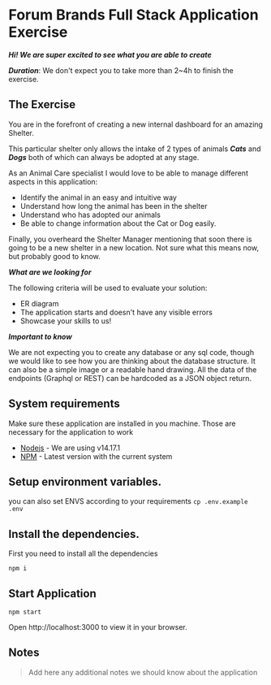 # Forum Brands Full Stack Application Exercise
***Hi! We are super excited to see what you are able to create***

***Duration***: We don't expect you to take more than 2~4h to finish the exercise.

## The Exercise
You are in the forefront of creating a new internal dashboard for an amazing Shelter. 

This particular shelter only allows the intake of 2 types of animals ***Cats*** and ***Dogs*** both of which can always be adopted
at any stage. 

As an Animal Care specialist I would love to be able to manage different aspects in this application:
- Identify the animal in an easy and intuitive way
- Understand how long the animal has been in the shelter 
- Understand who has adopted our animals
- Be able to change information about the Cat or Dog easily. 

Finally, you overheard the Shelter Manager mentioning that soon there is going to be a new shelter in a new location. 
Not sure what this means now, but probably good to know. 

***What are we looking for***

The following criteria will be used to evaluate your solution: 
- ER diagram
- The application starts and doesn't have any visible errors
- Showcase your skills to us!

***Important to know***

We are not expecting you to create any database or any sql code, though we would like to see how you are thinking about the 
database structure. It can also be a simple image or a readable hand drawing. All the data of the endpoints (Graphql or REST) 
can be hardcoded as a JSON object return. 

## System requirements
Make sure these application are installed in you machine. Those are necessary for the application to work

- [Nodejs]() - We are using v14.17.1
- [NPM]() - Latest version with the current system

## Setup environment variables.

you can also set ENVS according to your requirements 
`cp .env.example .env`

## Install the dependencies.

First you need to install all the dependencies

```shell
npm i
```

## Start Application

```shell
npm start
```
Open http://localhost:3000 to view it in your browser.


## Notes
> Add here any additional notes we should know about the application
